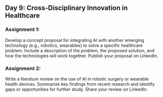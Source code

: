 ## Day 9: Cross-Disciplinary Innovation in Healthcare

### Assignment 1:
Develop a concept proposal for integrating AI with another emerging technology (e.g., robotics, wearables) to solve a specific healthcare problem. Include a description of the problem, the proposed solution, and how the technologies will work together. Publish your proposal on LinkedIn.

### Assignment 2:
Write a literature review on the use of AI in robotic surgery or wearable health devices. Summarize key findings from recent research and identify gaps or opportunities for further study. Share your review on LinkedIn.
